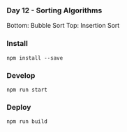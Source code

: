 ### Day 12 - Sorting Algorithms

Bottom: Bubble Sort
Top: Insertion Sort

### Install
`npm install --save`

### Develop
`npm run start`

### Deploy
`npm run build`
